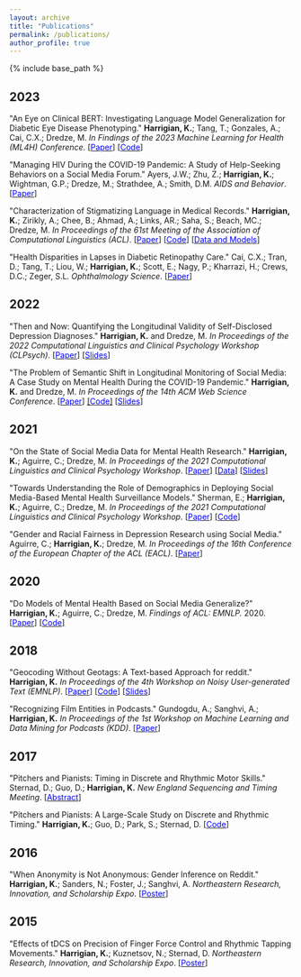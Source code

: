 ```yaml
---
layout: archive
title: "Publications"
permalink: /publications/
author_profile: true
---
```


{% include base_path %}

## 2023

   "An Eye on Clinical BERT: Investigating Language Model Generalization for Diabetic Eye Disease Phenotyping." **Harrigian, K.**; Tang, T.; Gonzales, A.; Cai, C.X.; Dredze, M. *In Findings of the 2023 Machine Learning for Health (ML4H) Conference.* [[<span style="color:blue">Paper</span>](https://arxiv.org/abs/2311.08687)] [[<span style="color:blue">Code</span>](https://github.com/kharrigian/ml4h-clinical-bert)]

   "Managing HIV During the COVID-19 Pandemic: A Study of Help-Seeking Behaviors on a Social Media Forum." Ayers, J.W.; Zhu, Z.; **Harrigian, K.**; Wightman, G.P.; Dredze, M.; Strathdee, A.; Smith, D.M. *AIDS and Behavior*. [[<span style="color:blue">Paper</span>](https://link.springer.com/article/10.1007/s10461-023-04134-9)]
   
   "Characterization of Stigmatizing Language in Medical Records." **Harrigian, K.**; Zirikly, A.; Chee, B.; Ahmad, A.; Links, AR.; Saha, S.; Beach, MC.; Dredze, M. *In Proceedings of the 61st Meeting of the Association of Computational Linguistics (ACL)*. [[<span style="color:blue">Paper</span>](https://aclanthology.org/2023.acl-short.28/)] [[<span style="color:blue">Code</span>](https://github.com/kharrigian/ehr-stigma)] [[<span style="color:blue">Data and Models</span>](https://doi.org/10.13026/n938-2385/)]

   "Health Disparities in Lapses in Diabetic Retinopathy Care." Cai, C.X.; Tran, D.; Tang, T.; Liou, W.; **Harrigian, K.**; Scott, E.; Nagy, P.; Kharrazi, H.; Crews, D.C.; Zeger, S.L. *Ophthalmology Science*. [[<span style="color:blue">Paper</span>](https://doi.org/10.1016/j.xops.2023.100295)]

## 2022

   "Then and Now: Quantifying the Longitudinal Validity of Self-Disclosed Depression Diagnoses." **Harrigian, K.** and Dredze, M. *In Proceedings of the 2022 Computational Linguistics and Clinical Psychology Workshop (CLPsych)*. [[<span style="color:blue">Paper</span>](https://kharrigian.github.io/files/CLPsychThenAndNow.pdf)] [[<span style="color:blue">Slides</span>](https://kharrigian.github.io/files/CLPsychThenAndNow_Deck.pdf)]

   "The Problem of Semantic Shift in Longitudinal Monitoring of Social Media: A Case Study on Mental Health During the COVID-19 Pandemic." **Harrigian, K.** and Dredze, M. *In Proceedings of the 14th ACM Web Science Conference*. [[<span style="color:blue">Paper</span>](https://kharrigian.github.io/files/SemanticShift_WebSci2022.pdf)] [[<span style="color:blue">Code</span>]](https://github.com/kharrigian/semantic-shift-websci-2022) [[<span style="color:blue">Slides</span>](https://kharrigian.github.io/files/SemanticShift_WebSci2022_Deck.pdf)]

## 2021

   "On the State of Social Media Data for Mental Health Research." **Harrigian, K.**; Aguirre, C.; Dredze, M. *In Proceedings of the 2021 Computational Linguistics and Clinical Psychology Workshop*. [[<span style="color:blue">Paper</span>](https://aclanthology.org/2021.clpsych-1.2/)] [[<span style="color:blue">Data</span>]](https://github.com/kharrigian/mental-health-datasets) [[<span style="color:blue">Slides</span>](https://kharrigian.github.io/files/CLPsychStateOfSocialMedia_Deck.pdf)]

   "Towards Understanding the Role of Demographics in Deploying Social Media-Based Mental Health Surveillance Models." Sherman, E.; **Harrigian, K.**; Aguirre, C.; Dredze, M. *In Proceedings of the 2021 Computational Linguistics and Clinical Psychology Workshop*. [[<span style="color:blue">Paper</span>](https://aclanthology.org/2021.clpsych-1.23/)] [[<span style="color:blue">Code</span>]](https://github.com/esherma/CLPsych2021_Gender_and_Depression) 

   "Gender and Racial Fairness in Depression Research using Social Media." Aguirre, C.; **Harrigian, K.**; Dredze, M. *In Proceedings of the 16th Conference of the European Chapter of the ACL (EACL)*. [[<span style="color:blue">Paper</span>]](https://www.aclweb.org/anthology/2021.eacl-main.256/)

## 2020

   "Do Models of Mental Health Based on Social Media Generalize?" **Harrigian, K.**; Aguirre, C.; Dredze, M. *Findings of ACL: EMNLP.* 2020. [[<span style="color:blue">Paper</span>]](http://www.cs.jhu.edu/~mdredze/publications/2020_emnlp_mental_health_domain_transfer.pdf) [[<span style="color:blue">Code</span>]](https://github.com/kharrigian/emnlp-2020-mental-health-generalization) 

## 2018

   "Geocoding Without Geotags: A Text-based Approach for reddit." **Harrigian, K.** *In Proceedings of the 4th Workshop on Noisy User-generated Text (EMNLP)*. [[<span style="color:blue">Paper</span>](http://aclweb.org/anthology/W18-6103)] [[<span style="color:blue">Code</span>](https://github.com/kharrigian/smgeo)] [[<span style="color:blue">Slides</span>](https://kharrigian.github.io/files/WNUT_Talk.pdf)]

   "Recognizing Film Entities in Podcasts." Gundogdu, A.; Sanghvi, A.; **Harrigian, K.** *In Proceedings of the 1st Workshop on Machine Learning and Data Mining for Podcasts (KDD)*. [[<span style="color:blue">Paper</span>](https://arxiv.org/abs/1809.08711)]
   

## 2017

   "Pitchers and Pianists: Timing in Discrete and Rhythmic Motor Skills." Sternad, D.; Guo, D.; **Harrigian, K.** *New England Sequencing and Timing Meeting*. [[<span style="color:blue">Abstract</span>](https://musicdynamicslab.uconn.edu/wp-content/uploads/sites/433/2017/01/NEST17_Schedule.pdf)]

   "Pitchers and Pianists: A Large-Scale Study on Discrete and Rhythmic Timing." **Harrigian, K.**; Guo, D.; Park, S.; Sternad, D. [[<span style="color:blue">Code</span>](https://github.com/kharrigian/pitchers-and-pianists)]

## 2016

   "When Anonymity is Not Anonymous: Gender Inference on Reddit." **Harrigian, K.**; Sanders, N.; Foster, J.; Sanghvi, A. *Northeastern Research, Innovation, and Scholarship Expo*. [[<span style="color:blue">Poster</span>](https://www.northeastern.edu/rise/presentations/when-anonymity-is-not-anonymous-gender-inference-on-reddit/)]

## 2015

   "Effects of tDCS on Precision of Finger Force Control and Rhythmic Tapping Movements." **Harrigian, K.**; Kuznetsov, N.; Sternad, D. *Northeastern Research, Innovation, and Scholarship Expo*. [[<span style="color:blue">Poster</span>](https://www.researchgate.net/publication/281032251_Effects_of_tDCS_on_Precision_of_Finger_Force_Control_and_Rhythmic_Tapping_Movements)]


